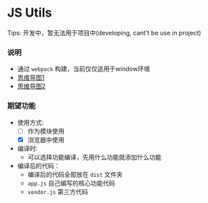 # JS Utils

Tips: 开发中，暂无法用于项目中(developing, cant't be use in project)

### 说明
+ 通过 `webpack` 构建，当前仅仅适用于window环境
+ [思维导图1](https://www.processon.com/view/link/5b5fd010e4b053a09c1d68a4)
+ [思维导图2]()

### 期望功能
+ 使用方式:
  + [ ] 作为模块使用
  + [x] 浏览器中使用
+ 编译时:
  + 可以选择功能编译，先用什么功能就添加什么功能
+ 编译后的代码：
  + 编译后的代码全部放在 `dist` 文件夹
  + `app.js` 自己编写的核心功能代码
  + `vendor.js` 第三方代码